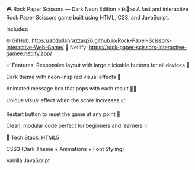 🎮 Rock Paper Scissors — Dark Neon Edition ⚡🪨📄✂️
A fast and interactive Rock Paper Scissors game built using HTML, CSS, and JavaScript.

Includes:

🌐 GitHub: https://abdullahrazzaq26.github.io/Rock-Paper-Scissors-Interactive-Web-Game/
🚀 Netlify: https://rock-paper-scissors-interactive-gamee.netlify.app/

✅ Features:
Responsive layout with large clickable buttons for all devices 📱

Dark theme with neon-inspired visual effects 🌌

Animated message box that pops with each result 💬✨

Unique visual effect when the score increases 📈

Restart button to reset the game at any point 🔁

Clean, modular code perfect for beginners and learners 💡

🔧 Tech Stack:
HTML5

CSS3 (Dark Theme + Animations + Font Styling)

Vanilla JavaScript
